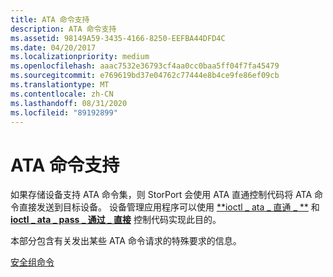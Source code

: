 ```yaml
---
title: ATA 命令支持
description: ATA 命令支持
ms.assetid: 98149A59-3435-4166-8250-EEFBA44DFD4C
ms.date: 04/20/2017
ms.localizationpriority: medium
ms.openlocfilehash: aaac7532e36793cf4aa0cc0baa5ff04f7fa45479
ms.sourcegitcommit: e769619bd37e04762c77444e8b4ce9fe86ef09cb
ms.translationtype: MT
ms.contentlocale: zh-CN
ms.lasthandoff: 08/31/2020
ms.locfileid: "89192899"
---
```

# <a name="ata-command-support"></a>ATA 命令支持


如果存储设备支持 ATA 命令集，则 StorPort 会使用 ATA 直通控制代码将 ATA 命令直接发送到目标设备。 设备管理应用程序可以使用 [**ioctl \_ ata \_ 直通 \_ **](/windows-hardware/drivers/ddi/ntddscsi/ni-ntddscsi-ioctl_ata_pass_through) 和 [**ioctl \_ ata \_ pass \_ 通过 \_ 直接**](/windows-hardware/drivers/ddi/ntddscsi/ni-ntddscsi-ioctl_ata_pass_through_direct) 控制代码实现此目的。

本部分包含有关发出某些 ATA 命令请求的特殊要求的信息。

[安全组命令](security-group-commands.md)

 

